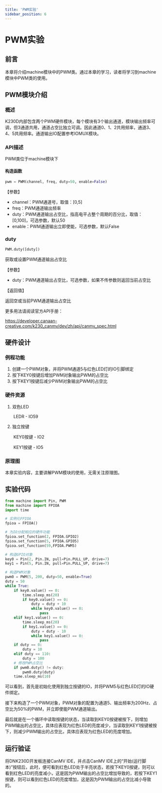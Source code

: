 ```yaml
---
title: 'PWM实验'
sidebar_position: 6
---
```


# PWM实验

## 前言

本章将介绍machine模块中的PWM类。通过本章的学习，读者将学习到machine模块中PWM类的使用。

## PWM模块介绍

### 概述

K230D内部包含两个PWM硬件模块，每个模块有3个输出通道，模块输出频率可调，但3通道共用，通道占空比独立可调。因此通道0、1、2共用频率，通道3、4、5共用频率。通道输出IO配置参考IOMUX模块。

### API描述

PWM类位于machine模块下

#### 构造函数

```python
pwm = PWM(channel, freq, duty=50, enable=False)
```

【参数】

- channel：PWM通道号，取值：[0,5]
- freq：PWM通道输出频率
- duty：PWM通道输出占空比，指高电平占整个周期的百分比，取值：[0,100]，可选参数，默认50
- enable：PWM通道输出立即使能，可选参数，默认False

### duty

```python
PWM.duty([duty])
```

获取或设置PWM通道输出占空比

【参数】

- duty：PWM通道输出占空比，可选参数，如果不传参数则返回当前占空比

【返回值】

返回空或当前PWM通道输出占空比

更多用法请阅读官方API手册：

https://developer.canaan-creative.com/k230_canmv/dev/zh/api/canmv_spec.html

## 硬件设计

### 例程功能

1. 创建一个PWM对象，并将PWM通道5与红色LED灯的IO引脚绑定
2. 按下KEY0按键后增加PWM对象输出PWM的占空比
3. 按下KEY1按键后减少PWM对象输出PWM的占空比

### 硬件资源

1. 双色LED

   ​	LEDR - IO59

2. 独立按键

   ​	KEY0按键 - IO2
   
   ​	KEY1按键 - IO5

### 原理图

本章实验内容，主要讲解PWM模块的使用，无需关注原理图。

##  实验代码

``` python
from machine import Pin, PWM
from machine import FPIOA
import time

# 实例化FPIOA
fpioa = FPIOA()

# 为IO分配相应的硬件功能
fpioa.set_function(2, FPIOA.GPIO2)
fpioa.set_function(5, FPIOA.GPIO5)
fpioa.set_function(59,FPIOA.PWM5)

# 构造GPIO对象
key0 = Pin(2, Pin.IN, pull=Pin.PULL_UP, drive=7)
key1 = Pin(5, Pin.IN, pull=Pin.PULL_UP, drive=7)

# 构造PWM对象
pwm0 = PWM(5, 200, duty=50, enable=True)
duty = 50
while True:
    if key0.value() == 0:
        time.sleep_ms(20)
        if key0.value() == 0:
            duty = duty + 10
            while key0.value() == 0:
                pass
    elif key1.value() == 0:
        time.sleep_ms(20)
        if key1.value() == 0:
            duty = duty - 10
            while key1.value() == 0:
                pass
    if duty == 0:
        duty = 10
    elif duty == 110:
        duty = 100
    # 修改PWM占空比
    if pwm0.duty() != duty:
        pwm0.duty(duty)
    time.sleep_ms(10)
```

可以看到，首先是初始化使用到独立按键的IO，并将PWM5与红色LED灯的IO硬件绑定。

接下来构造了一个PWM对象，PWM对象的配置为通道5、输出频率为200Hz、占空比为50%的PWM，并立即使能PWM通道输出。

最后就是在一个循环中读取按键的状态，当读取到KEY0按键被按下，则增加PWM输出的占空比，具体应表现为红色LED的亮度减少，当读取到KEY1按键被按下，则减少PWM输出的占空比，具体应表现为红色LED的亮度增加。

## 运行验证

将DNK230D开发板连接CanMV IDE，并点击CanMV IDE上的“开始(运行脚本)”按钮后，此时，便可看到红色LED处于半亮状态，若按下KEY0按键，则可以看到红色LED的亮度减小，这是因为PWM输出的占空比增加导致的，若按下KEY1按键，则可以看到红色LED的亮度增加，这是因为PWM输出的占空比减小导致的。

